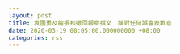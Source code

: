 ```yaml
---
layout: post
title: 袁國勇及龍振邦撤回報章撰文　稱對任何誤會表歉意
date: 2020-03-19 00:05:00.000000000 +08:00
categories: rss
---
```



